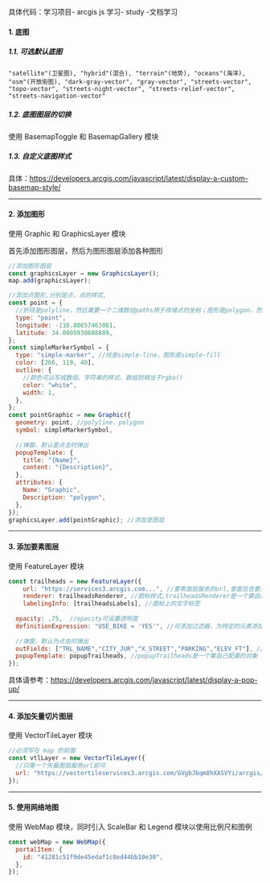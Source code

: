 具体代码：学习项目- arcgis js 学习- study -文档学习

#### 1. 底图

##### 1.1. 可选默认底图

```
"satellite"(卫星图), "hybrid"(混合), "terrain"(地势), "oceans"(海洋), "osm"(开放街图), "dark-gray-vector", "gray-vector", "streets-vector", "topo-vector", "streets-night-vector", "streets-relief-vector", "streets-navigation-vector"
```

##### 1.2. 底图图层的切换

使用 BasemapToggle 和 BasemapGallery 模块

##### 1.3. 自定义底图样式

具体：https://developers.arcgis.com/javascript/latest/display-a-custom-basemap-style/

---

#### 2. 添加图形

使用 Graphic 和 GraphicsLayer 模块

首先添加图形图层，然后为图形图层添加各种图形

```js
//添加图形图层
const graphicsLayer = new GraphicsLayer();
map.add(graphicsLayer);

//添加点图形,分别是点，点的样式,
const point = {
  //折线是polyline，然后需要一个二维数组paths用于存储点的坐标；图形是polygon，然后用二维数组rings存储点的坐标
  type: "point", 
  longitude: -118.80657463861,
  latitude: 34.0005930608889,
};
const simpleMarkerSymbol = {
  type: "simple-marker", //线是simple-line，图形是simple-fill
  color: [266, 119, 40],
  outline: {
    //颜色可以写成数组、字符串的样式，数组则相当于rgba()
    color: "white", 
    width: 1,
  },
};
const pointGraphic = new Graphic({
  geometry: point, //polyline、polygon
  symbol: simpleMarkerSymbol,
  
  //弹窗，默认是点击时弹出
  popupTemplate: {
    title: "{Name}",
    content: "{Description}",
  },
  attributes: {
    Name: "Graphic",
    Description: "polygon",
  },
});
graphicsLayer.add(pointGraphic); //添加至图层
```

---

#### 3. 添加要素图层

使用 FeatureLayer 模块

```js
const trailheads = new FeatureLayer({
	url: "https://services3.arcgis.com...", //要素图层服务的url,里面包含要素的各种数据
	renderer: trailheadsRenderer, //图标样式,trailheadsRenderer是一个需自己配置的对象
	labelingInfo: [trailheadsLabels], //图标上的文字标签
  
  opacity: .75,  //opacity可设置透明度
  definitionExpression: "USE_BIKE = 'YES'", //可添加过滤器，为特定的元素添加样式
  
  //弹窗，默认为点击时弹出
  outFields: ["TRL_NAME","CITY_JUR","X_STREET","PARKING","ELEV_FT"], //使其可以访问到这些数据
  popupTemplate: popupTrailheads, //popupTrailheads是一个需自己配置的对象
});
```

具体请参考：https://developers.arcgis.com/javascript/latest/display-a-pop-up/

---

#### 4. 添加矢量切片图层

使用 VectorTileLayer 模块

```js
//必须写在 map 的前面
const vtlLayer = new VectorTileLayer({
  //只需一个矢量图层服务url即可
  url: "https://vectortileservices3.arcgis.com/GVgbJbqm8hXASVYi/arcgis/rest/services/Santa_Monica_Mountains_Parcels_VTL/VectorTileServer/",
});
```

---

#### 5. 使用网络地图

使用 WebMap 模块，同时引入 ScaleBar 和 Legend 模块以使用比例尺和图例

```js
const webMap = new WebMap({
  portalItem: {
    id: "41281c51f9de45edaf1c8ed44bb10e30",
  },
});
```

